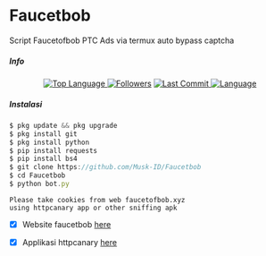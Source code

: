 # Faucetbob
Script Faucetofbob PTC Ads via termux auto bypass captcha
##### Info
<p align="center">
 <a href="https://github.com/Musk-ID">
    <img alt="Top Language" src="https://img.shields.io/github/languages/top/Musk-ID/Faucetbob.svg"/>
  </a>
<a href="https://github.com/Musk-ID/followers">
  <img title="Followers" src="https://img.shields.io/github/followers/Musk-ID?label=Followers&color=blue&style=flat-square"></a>
<a href="https://github.com/Musk-ID/Anime-Tracker/stargazers/">
<a href="https://github.com/Musk-ID">
  <img alt="Last Commit" src="https://img.shields.io/github/last-commit/Musk-ID/Faucetbob.svg"/>
</a>
<a href="https://github.com/Musk-ID">
  <img alt="Language" src="https://img.shields.io/github/languages/count/Musk-ID/Faucetbob.svg"/>
</a>
</div>
</p>

##### Instalasi
```js
$ pkg update && pkg upgrade
$ pkg install git
$ pkg install python
$ pip install requests
$ pip install bs4
$ git clone https://github.com/Musk-ID/Faucetbob
$ cd Faucetbob
$ python bot.py
```
```
Please take cookies from web faucetofbob.xyz
using httpcanary app or other sniffing apk
```
- [X] Website faucetbob [here](https://faucetofbob.xyz/?ref=38062)
- [X] Applikasi httpcanary [here](https://bit.ly/3qQtCCt)

